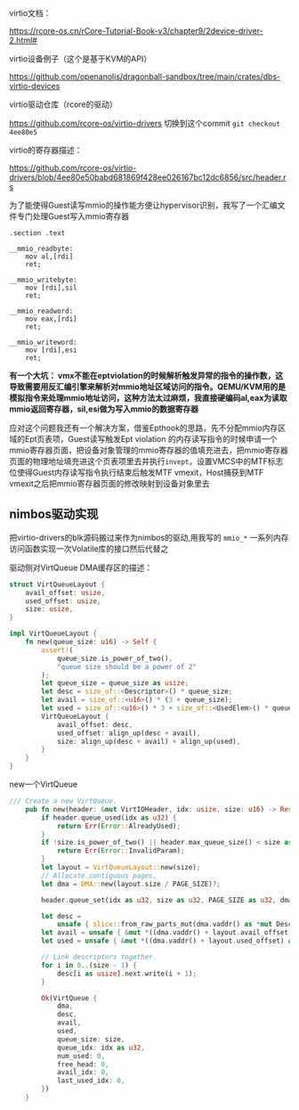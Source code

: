 virtio文档：

https://rcore-os.cn/rCore-Tutorial-Book-v3/chapter9/2device-driver-2.html#

virtio设备例子（这个是基于KVM的API）

https://github.com/openanolis/dragonball-sandbox/tree/main/crates/dbs-virtio-devices

virtio驱动仓库（rcore的驱动）

https://github.com/rcore-os/virtio-drivers  切换到这个commit `git checkout 4ee80e5`

virtio的寄存器描述：

https://github.com/rcore-os/virtio-drivers/blob/4ee80e50babd681869f428ee026167bc12dc6856/src/header.rs





为了能使得Guest读写mmio的操作能方便让hypervisor识别，我写了一个汇编文件专门处理Guest写入mmio寄存器

```
.section .text

__mmio_readbyte:
    mov al,[rdi]
    ret;

__mmio_writebyte:
    mov [rdi],sil
    ret;

__mmio_readword:
    mov eax,[rdi]
    ret;

__mmio_writeword:
    mov [rdi],esi
    ret;

```



**有一个大坑： vmx不能在eptviolation的时候解析触发异常的指令的操作数，这导致需要用反汇编引擎来解析对mmio地址区域访问的指令。QEMU/KVM用的是模拟指令来处理mmio地址访问，这种方法太过麻烦，我直接硬编码al,eax为读取mmio返回寄存器，sil,esi做为写入mmio的数据寄存器**

应对这个问题我还有一个解决方案，借鉴Epthook的思路，先不分配mmio内存区域的Ept页表项，Guest读写触发Ept violation 的内存读写指令的时候申请一个mmio寄存器页面，把设备对象管理的mmio寄存器的值填充进去，把mmio寄存器页面的物理地址填充进这个页表项里去并执行`invept`，设置VMCS中的MTF标志位使得Guest内存读写指令执行结束后触发MTF vmexit，Host捕获到MTF vmexit之后把mmio寄存器页面的修改映射到设备对象里去



## nimbos驱动实现

把virtio-drivers的blk源码搬过来作为nimbos的驱动,用我写的 `mmio_*` 一系列内存访问函数实现一次Volatile库的接口然后代替之



驱动侧对VirtQueue DMA缓存区的描述：

```rust
struct VirtQueueLayout {
    avail_offset: usize,
    used_offset: usize,
    size: usize,
}

impl VirtQueueLayout {
    fn new(queue_size: u16) -> Self {
        assert!(
            queue_size.is_power_of_two(),
            "queue size should be a power of 2"
        );
        let queue_size = queue_size as usize;
        let desc = size_of::<Descriptor>() * queue_size;
        let avail = size_of::<u16>() * (3 + queue_size);
        let used = size_of::<u16>() * 3 + size_of::<UsedElem>() * queue_size;
        VirtQueueLayout {
            avail_offset: desc,
            used_offset: align_up(desc + avail),
            size: align_up(desc + avail) + align_up(used),
        }
    }
}
```

new一个VirtQueue

```rust
/// Create a new VirtQueue.
    pub fn new(header: &mut VirtIOHeader, idx: usize, size: u16) -> Result<Self> {
        if header.queue_used(idx as u32) {
            return Err(Error::AlreadyUsed);
        }
        if !size.is_power_of_two() || header.max_queue_size() < size as u32 {
            return Err(Error::InvalidParam);
        }
        let layout = VirtQueueLayout::new(size);
        // Allocate contiguous pages.
        let dma = DMA::new(layout.size / PAGE_SIZE)?;

        header.queue_set(idx as u32, size as u32, PAGE_SIZE as u32, dma.pfn());

        let desc =
            unsafe { slice::from_raw_parts_mut(dma.vaddr() as *mut Descriptor, size as usize) };
        let avail = unsafe { &mut *((dma.vaddr() + layout.avail_offset) as *mut AvailRing) };
        let used = unsafe { &mut *((dma.vaddr() + layout.used_offset) as *mut UsedRing) };

        // Link descriptors together.
        for i in 0..(size - 1) {
            desc[i as usize].next.write(i + 1);
        }

        Ok(VirtQueue {
            dma,
            desc,
            avail,
            used,
            queue_size: size,
            queue_idx: idx as u32,
            num_used: 0,
            free_head: 0,
            avail_idx: 0,
            last_used_idx: 0,
        })
    }

```





